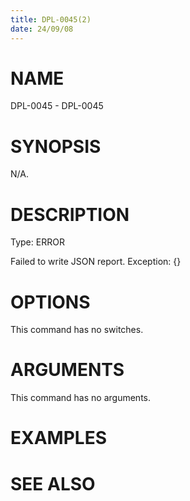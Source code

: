 ```yaml
---
title: DPL-0045(2)
date: 24/09/08
---
```


# NAME

DPL-0045 - DPL-0045

# SYNOPSIS

N/A.

# DESCRIPTION

Type: ERROR

Failed to write JSON report. Exception: {}

# OPTIONS

This command has no switches.

# ARGUMENTS

This command has no arguments.

# EXAMPLES

# SEE ALSO
